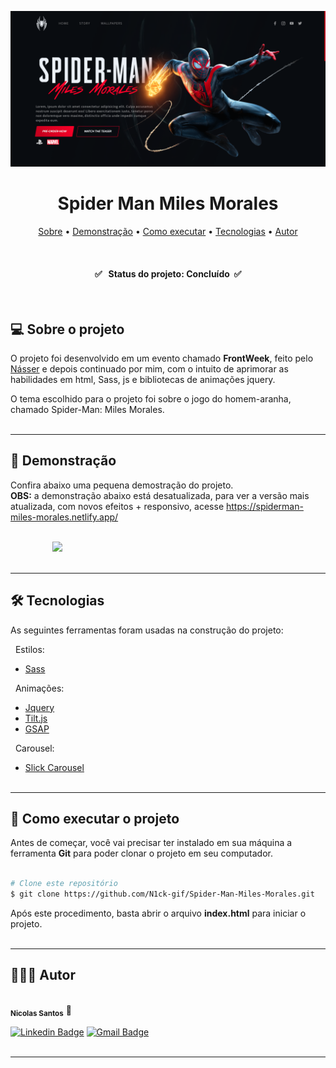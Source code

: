  
<img src="./img/banner-readme.png"><br />

<h1 align="center"><b>Spider Man Miles Morales</b></h1>

<p align="center">
 <a href="#-sobre-o-projeto">Sobre</a> •
 <a href="#-demonstracao">Demonstração</a> •
 <a href="#-como-executar-o-projeto">Como executar</a> • 
 <a href="#tecnologias">Tecnologias</a> • 
 <a href="#autor">Autor</a>
</p><br />

<h4 align="center"> 
	✅ &nbsp; Status do projeto: <b>Concluído</b> &nbsp;✅ 
</h4><br />

## **💻 Sobre o projeto**

O projeto foi desenvolvido em um evento chamado **FrontWeek**, feito pelo <a href="https://github.com/nyousefali">Násser</a> e depois continuado por mim, com o intuito de aprimorar as habilidades em html, Sass, js e bibliotecas de animações jquery. 

O tema escolhido para o projeto foi sobre o jogo do homem-aranha, chamado Spider-Man: Miles Morales.<br /><br />

--- 

## **👀 Demonstração**

Confira abaixo uma pequena demostração do projeto. <br />
**OBS:** a demonstração abaixo está desatualizada, para ver a versão mais atualizada, com novos efeitos + responsivo, acesse https://spiderman-miles-morales.netlify.app/

<br /><img style="width: 90%; margin-left: 7vw" src="./img/demonstracao.gif"><br /><br />

---
## **🛠 Tecnologias**
As seguintes ferramentas foram usadas na construção do projeto:

&nbsp; Estilos:
- [Sass](https://sass-lang.com/)

&nbsp; Animações:

- [Jquery](https://jquery.com/)
- [Tilt.js](https://gijsroge.github.io/tilt.js/)
- [GSAP](https://greensock.com/gsap/)

&nbsp; Carousel:

- [Slick Carousel](https://kenwheeler.github.io/slick/)<br /><br />

---

## **🚀 Como executar o projeto**

Antes de começar, você vai precisar ter instalado em sua máquina a ferramenta **Git** para poder clonar o projeto em seu computador. 

```bash

# Clone este repositório
$ git clone https://github.com/N1ck-gif/Spider-Man-Miles-Morales.git

```
Após este procedimento, basta abrir o arquivo **index.html** para iniciar o projeto.<br /><br />

---

## 👨🏽‍💻 Autor

<a>
 <img style="border-radius: 50%;" src="https://avatars.githubusercontent.com/u/60737502?s=400&u=c7e1d85b575e56c0d54ae71ecf8099e27fd30c82&v=4" width="100px;" alt=""/>
 <br />
 <sub><b>Nicolas Santos</b></sub></a> <a>🚀</a>
 <br />

[![Linkedin Badge](https://img.shields.io/badge/-Nicolas-blue?style=flat-square&logo=Linkedin&logoColor=white&link=https://www.linkedin.com/in/tgmarinho/)](https://www.linkedin.com/in/nicolas-santos-487bb81ba/) 
[![Gmail Badge](https://img.shields.io/badge/-ns5077900@gmail.com-c14438?style=flat-square&logo=Gmail&logoColor=white&link=mailto:ns5077900@gmail.com)](mailto:ns5077900@gmail.com)
<br /><br />

---

